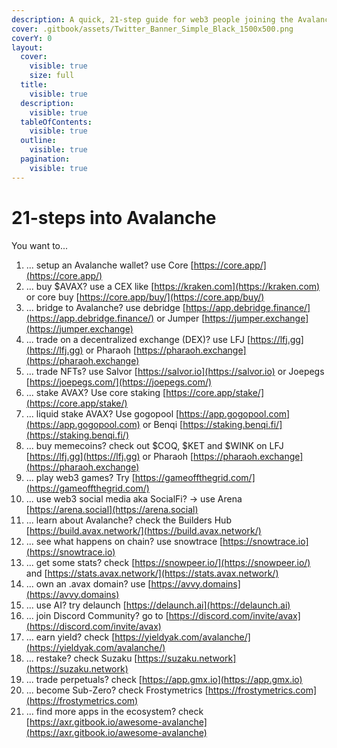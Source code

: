 ```yaml
---
description: A quick, 21-step guide for web3 people joining the Avalanche ecosystem
cover: .gitbook/assets/Twitter_Banner_Simple_Black_1500x500.png
coverY: 0
layout:
  cover:
    visible: true
    size: full
  title:
    visible: true
  description:
    visible: true
  tableOfContents:
    visible: true
  outline:
    visible: true
  pagination:
    visible: true
---
```


# 21-steps into Avalanche

You want to...

1. ... setup an Avalanche wallet? use Core [https://core.app/](https://core.app/)
2. ... buy $AVAX? use a CEX like [https://kraken.com](https://kraken.com) or core buy [https://core.app/buy/](https://core.app/buy/)
3. ... bridge to Avalanche? use debridge [https://app.debridge.finance/](https://app.debridge.finance/) or Jumper [https://jumper.exchange](https://jumper.exchange)
4. ... trade on a decentralized exchange (DEX)? use LFJ [https://lfj.gg](https://lfj.gg) or Pharaoh [https://pharaoh.exchange](https://pharaoh.exchange)
5. ... trade NFTs? use Salvor [https://salvor.io](https://salvor.io) or Joepegs [https://joepegs.com/](https://joepegs.com/)
6. ... stake AVAX? Use core staking [https://core.app/stake/](https://core.app/stake/)
7. ... liquid stake AVAX? Use gogopool [https://app.gogopool.com](https://app.gogopool.com) or Benqi [https://staking.benqi.fi/](https://staking.benqi.fi/)
8. ... buy memecoins? check out $COQ, $KET and $WINK on LFJ [https://lfj.gg](https://lfj.gg) or Pharaoh [https://pharaoh.exchange](https://pharaoh.exchange)
9. ... play web3 games? Try [https://gameoffthegrid.com/](https://gameoffthegrid.com/)
10. ... use web3 social media aka SocialFi? -> use Arena [https://arena.social](https://arena.social)
11. ... learn about Avalanche? check the Builders Hub [https://build.avax.network/](https://build.avax.network/)
12. ... see what happens on chain? use snowtrace [https://snowtrace.io](https://snowtrace.io)
13. ... get some stats? check [https://snowpeer.io/](https://snowpeer.io/) and [https://stats.avax.network/](https://stats.avax.network/)
14. ... own an .avax domain? use [https://avvy.domains](https://avvy.domains)
15. ... use AI? try delaunch [https://delaunch.ai](https://delaunch.ai)
16. ... join Discord Community? go to [https://discord.com/invite/avax](https://discord.com/invite/avax)
17. ... earn yield? check [https://yieldyak.com/avalanche/](https://yieldyak.com/avalanche/)
18. ... restake? check Suzaku [https://suzaku.network](https://suzaku.network)
19. ... trade perpetuals? check [https://app.gmx.io](https://app.gmx.io)
20. ... become Sub-Zero? check Frostymetrics [https://frostymetrics.com](https://frostymetrics.com)
21. ... find more apps in the ecosystem? check [https://axr.gitbook.io/awesome-avalanche](https://axr.gitbook.io/awesome-avalanche)
